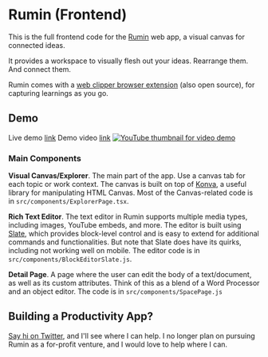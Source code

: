 # Rumin (Frontend)
This is the full frontend code for the [Rumin](https;//getrumin.com) web app, a visual canvas for connected ideas. 

It provides a workspace to visually flesh out your ideas. Rearrange them. And connect them.

Rumin comes with a [web clipper browser extension](https://github.com/jhlyeung/rumin-web-clipper) (also open source), for capturing learnings as you go.

## Demo
Live demo [link](https://getrumin.com/expdemo)
Demo video [link](https://www.youtube.com/watch?v=ZiC2w7pPuuI)
[![YouTube thumbnail for video demo](https://storage.googleapis.com/rumin-gcs-bucket/capture-sources2.png)](https://www.youtube.com/watch?v=ZiC2w7pPuuI)

### Main Components
**Visual Canvas/Explorer**. The main part of the app. Use a canvas tab for each topic or work context. The canvas is built on top of [Konva](https://konvajs.org/), a useful library for manipulating HTML Canvas. Most of the Canvas-related code is in  `src/components/ExplorerPage.tsx`.

**Rich  Text Editor**. The text editor in Rumin supports multiple media types, including images, YouTube embeds, and more. The editor is built using [Slate](https://www.slatejs.org/), which provides block-level control and is easy to extend for additional commands and functionalities. But note that Slate does have its quirks, including not working well on mobile. The editor code is in `src/components/BlockEditorSlate.js`.	

**Detail Page**. A page where the user can edit the body of a text/document, as well as its custom attributes. Think of this as a blend of a Word Processor and an object editor. The code is in `src/components/SpacePage.js`

## Building a Productivity App?
[Say hi on Twitter](https://twitter.com/jhlyeung), and I'll see where I can help. I no longer plan on pursuing Rumin as a for-profit venture, and I would love to help where I can.
